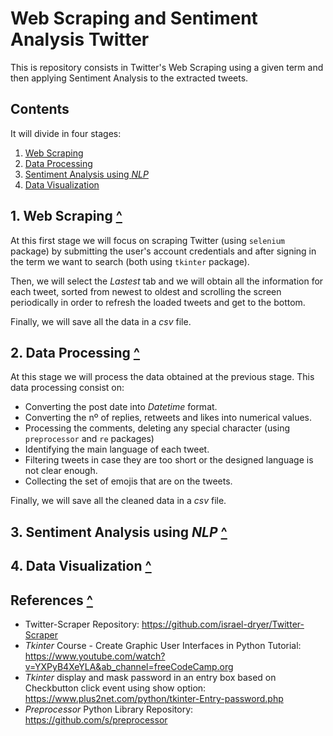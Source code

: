 # Web Scraping and Sentiment Analysis Twitter

This is repository consists in Twitter's Web Scraping using a given term and then applying Sentiment Analysis to the extracted tweets.

## Contents

It will divide in four stages:

1. [Web Scraping](#stage-I)
2. [Data Processing](#stage-II)
3. [Sentiment Analysis using *NLP*](#stage-III)
4. [Data Visualization](#stage-IV)

<div id="stage-I"></div>

## 1. Web Scraping [^](#contents)

At this first stage we will focus on scraping Twitter (using `selenium` package) by submitting the user's account credentials and after signing in the term we want to search (both using `tkinter` package).

Then, we will select the *Lastest* tab and we will obtain all the information for each tweet, sorted from newest to oldest and scrolling the screen periodically in order to refresh the loaded tweets and get to the bottom.

Finally, we will save all the data in a *csv* file.

<div id="stage-II"></div>

## 2. Data Processing [^](#contents)

At this stage we will process the data obtained at the previous stage. This data processing consist on:

- Converting the post date into *Datetime* format.
- Converting the nº of replies, retweets and likes into numerical values.
- Processing the comments, deleting any special character (using `preprocessor` and `re` packages)
- Identifying the main language of each tweet.
- Filtering tweets in case they are too short or the designed language is not clear enough.
- Collecting the set of emojis that are on the tweets.

Finally, we will save all the cleaned data in a *csv* file.	

<div id="stage-III"></div>

## 3. Sentiment Analysis using *NLP* [^](#contents)




<div id="stage-IV"></div>

## 4. Data Visualization [^](#contents)



<div id="ref"></div>

## References [^](#contents)

- Twitter-Scraper Repository: https://github.com/israel-dryer/Twitter-Scraper
- *Tkinter* Course - Create Graphic User Interfaces in Python Tutorial: https://www.youtube.com/watch?v=YXPyB4XeYLA&ab_channel=freeCodeCamp.org
- *Tkinter* display and mask password in an entry box based on Checkbutton click event using show option: https://www.plus2net.com/python/tkinter-Entry-password.php
- *Preprocessor* Python Library Repository: https://github.com/s/preprocessor



